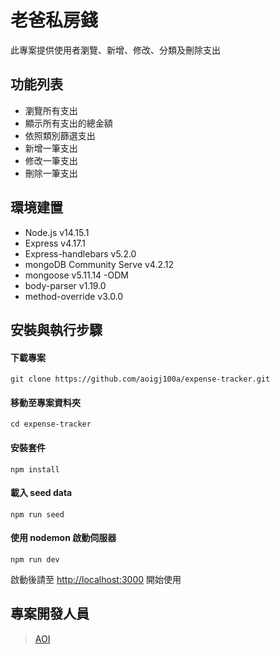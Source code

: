 # 老爸私房錢

此專案提供使用者瀏覽、新增、修改、分類及刪除支出

## 功能列表

- 瀏覽所有支出
- 顯示所有支出的總金額
- 依照類別篩選支出
- 新增一筆支出
- 修改一筆支出
- 刪除一筆支出

## 環境建置

- Node.js v14.15.1 
- Express v4.17.1 
- Express-handlebars v5.2.0
- mongoDB Community Serve v4.2.12 
- mongoose v5.11.14 -ODM
- body-parser v1.19.0
- method-override v3.0.0

## 安裝與執行步驟

#### 下載專案

```
git clone https://github.com/aoigj100a/expense-tracker.git
```

#### 移動至專案資料夾

```
cd expense-tracker
```

#### 安裝套件

```
npm install
```

#### 載入 seed data

```
npm run seed
```

#### 使用 nodemon 啟動伺服器

```
npm run dev
```

啟動後請至 [http://localhost:3000](http://localhost:3000) 開始使用

## 專案開發人員

> [AOI](https://github.com/aoigj100a)
